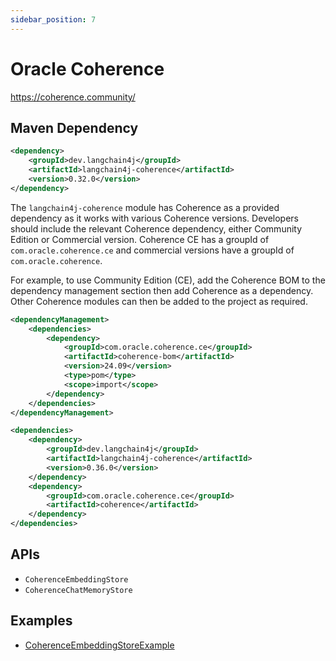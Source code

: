 ```yaml
---
sidebar_position: 7
---
```


# Oracle Coherence

https://coherence.community/


## Maven Dependency

```xml
<dependency>
    <groupId>dev.langchain4j</groupId>
    <artifactId>langchain4j-coherence</artifactId>
    <version>0.32.0</version>
</dependency>
```

The `langchain4j-coherence` module has Coherence as a provided dependency as it works with various Coherence versions.
Developers should include the relevant Coherence dependency, either Community Edition or Commercial version.
Coherence CE has a groupId of `com.oracle.coherence.ce` and commercial versions have a groupId of `com.oracle.coherence`.

For example, to use Community Edition (CE), add the Coherence BOM to the dependency management section then add Coherence as a dependency. Other Coherence modules can then be added to the project as required.

```xml
<dependencyManagement>
    <dependencies>
        <dependency>
            <groupId>com.oracle.coherence.ce</groupId>
            <artifactId>coherence-bom</artifactId>
            <version>24.09</version>
            <type>pom</type>
            <scope>import</scope>
        </dependency>
    </dependencies>
</dependencyManagement>

<dependencies>
    <dependency>
        <groupId>dev.langchain4j</groupId>
        <artifactId>langchain4j-coherence</artifactId>
        <version>0.36.0</version>
    </dependency>
    <dependency>
        <groupId>com.oracle.coherence.ce</groupId>
        <artifactId>coherence</artifactId>
    </dependency>
</dependencies>
```

## APIs

- `CoherenceEmbeddingStore`
- `CoherenceChatMemoryStore`

## Examples

- [CoherenceEmbeddingStoreExample](https://github.com/langchain4j/langchain4j-examples/blob/main/oracle-coherence-example/src/main/java/CoherenceEmbeddingStoreExample.java)
